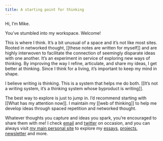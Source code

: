 ```yaml
---
title: A starting point for thinking
---
```

Hi, I’m Mike.

You’ve stumbled into my workspace. Welcome!

This is where I think. It’s a bit unusual of a space and it’s not like most sites. Rooted in networked thought, [[these notes are written for myself]] and are highly interwoven to facilitate the connection of seemingly disparate ideas with one another. It’s an experiment in service of exploring new ways of thinking. By improving the way I refine, articulate, and share my ideas, I get better at thinking. Since I think for a living, it’s important to keep my mind in shape.

I believe writing is thinking. This is a system that helps me do both. [[It’s not a writing system, it’s a thinking system whose byproduct is writing]].

The best way to explore is just to jump in. I’d recommend starting with [[What has my attention now]]. I maintain my [[web of thinking]] to help me develop ideas through spaced repetition and networked thought.

Whatever thoughts you capture and ideas you spark, you’re encouraged to share them with me! I check [email](mailto:yo@miketannenbaum.com) and [twitter](https://twitter.com/theroyaltbomb) on occasion, and you can always visit [my main personal site](https://miketannenbaum.com) to explore my [essays](https://miketannenbaum.com/writings), [projects](https://miketannenbaum.com/projects), [newsletter](https://miketannenbaum.com/signup) and more.

